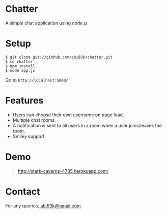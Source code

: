 Chatter
=======

A simple chat application using *node.js*

Setup
=======
    $ git clone git://github.com/abi93k/chatter.git
    $ cd chatter
    $ npm install
    $ node app.js
  
Go to `http://localhost:5000/`

Features
=======
- Users can choose their own username on page load.
- Multiple chat rooms.
- A notification is sent to all users in a room when a user joins/leaves the room.
- Smiley support.


Demo
=======
> http://stark-caverns-4785.herokuapp.com/

Contact
=======
For any queries, abi93k@gmail.com

